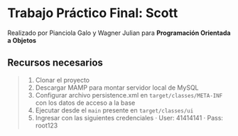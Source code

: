 # Trabajo Práctico Final: Scott
Realizado por Pianciola Galo y Wagner Julian para **Programación Orientada a Objetos**

## Recursos necesarios 
> 1. Clonar el proyecto
> 2. Descargar MAMP para montar servidor local de MySQL
> 3. Configurar archivo persistence.xml en `target/classes/META-INF` con los datos de acceso a la base
> 4. Ejecutar desde el `main` presente en `target/classes/ui`
> 4. Ingresar con las siguientes credenciales
	· User: 41414141
	· Pass: root123

